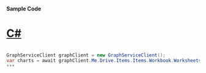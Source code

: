 #### Sample Code
# [C#](#tab/c-sharp)

```C#

GraphServiceClient graphClient = new GraphServiceClient();
var charts = await graphClient.Me.Drive.Items.Items.Workbook.Worksheets.Worksheets.Charts.Charts.Request().GetAsync();
*** 

```